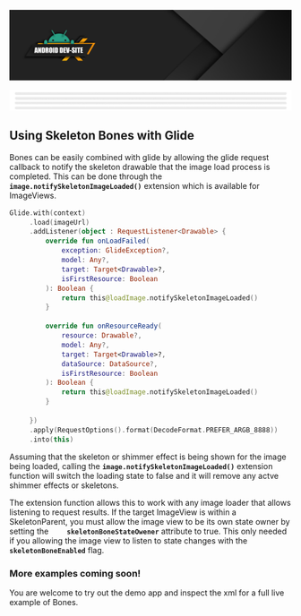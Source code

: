 [![Dev Site Banner](media/images/android_dev_site_banner.png)](https://medium.com/android-dev-site)

<div align="center">
  
![Banner Demo](./media/gifs/wide_banner_white.gif)

</div>

## Using Skeleton Bones with Glide

Bones can be easily combined with glide by allowing the glide request callback to notify the skeleton drawable that the image load process is completed. This can be done through the **`image.notifySkeletonImageLoaded()`** extension which is available for ImageViews.

```kotlin
Glide.with(context)
     .load(imageUrl)
     .addListener(object : RequestListener<Drawable> {
         override fun onLoadFailed(
             exception: GlideException?,
             model: Any?,
             target: Target<Drawable>?,
             isFirstResource: Boolean
         ): Boolean {
             return this@loadImage.notifySkeletonImageLoaded()
         }

         override fun onResourceReady(
             resource: Drawable?,
             model: Any?,
             target: Target<Drawable>?,
             dataSource: DataSource?,
             isFirstResource: Boolean
         ): Boolean {
             return this@loadImage.notifySkeletonImageLoaded()
         }

     })
     .apply(RequestOptions().format(DecodeFormat.PREFER_ARGB_8888))
     .into(this)

```

Assuming that the skeleton or shimmer effect is being shown for the image being loaded, calling the **`image.notifySkeletonImageLoaded()`** extension function will switch the loading state to false and it will remove any actve shimmer effects or skeletons.

The extension function allows this to work with any image loader that allows listening to request results. If the target ImageView is within a SkeletonParent, you must allow the image view to be its own state owner by setting the **`    skeletonBoneStateOwener`** attribute to true. This only needed if you allowing the image view to listen to state changes with the **`skeletonBoneEnabled`** flag.

### More examples coming soon!

You are welcome to try out the demo app and inspect the xml for a full
live example of Bones.
